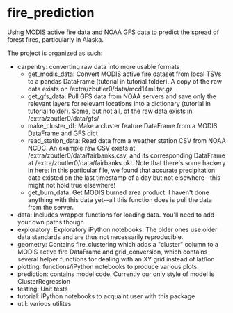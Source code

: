 # fire_prediction
Using MODIS active fire data and NOAA GFS data to predict the spread of forest fires, particularly in Alaska.

The project is organized as such:
* carpentry: converting raw data into more usable formats
  * get_modis_data: Convert MODIS active fire dataset from local TSVs to a pandas DataFrame (tutorial in tutorial folder). A copy of the raw data exists on /extra/zbutler0/data/mcd14ml.tar.gz
  * get_gfs_data: Pull GFS data from NOAA servers and save only the relevant layers for relevant locations into a dictionary (tutorial in tutorial folder). Some, but not all, of the raw data exists in /extra/zbutler0/data/gfs/
  * make_cluster_df: Make a cluster feature DataFrame from a MODIS DataFrame and GFS dict
  * read_station_data: Read data from a weather station CSV from NOAA NCDC. An example raw CSV exists at /extra/zbutler0/data/fairbanks.csv, and its corresponding DataFrame at /extra/zbutler0/data/fairbanks.pkl. Note that there's some hackery in here: in this particular file, we found that accurate precipitation data existed on the last timestamp of a day but not elsewhere--this might not hold true elsewhere!
  * get_burn_data: Get MODIS burned area product. I haven't done anything with this data yet--all this function does is pull the data from the server.
* data: Includes wrapper functions for loading data. You'll need to add your own paths though
* exploratory: Exploratory iPython notebooks. The older ones use older data standards and are thus not necessarily reproducible.
* geometry: Contains fire_clustering which adds a "cluster" column to a MODIS active fire DataFrame and grid_conversion, which contains several helper functions for dealing with an XY grid instead of lat/lon
* plotting: functions/iPython notebooks to produce various plots.
* prediction: contains model code. Currently our only style of model is ClusterRegression
* testing: Unit tests
* tutorial: iPython notebooks to acquaint user with this package
* util: various utilites
